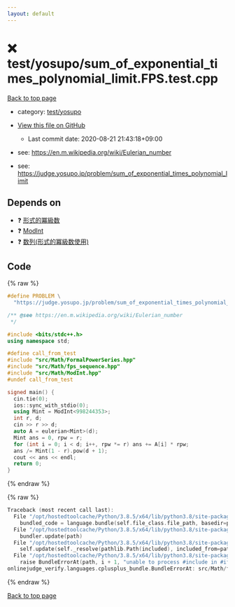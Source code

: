 ```yaml
---
layout: default
---
```


<!-- mathjax config similar to math.stackexchange -->
<script type="text/javascript" async
  src="https://cdnjs.cloudflare.com/ajax/libs/mathjax/2.7.5/MathJax.js?config=TeX-MML-AM_CHTML">
</script>
<script type="text/x-mathjax-config">
  MathJax.Hub.Config({
    TeX: { equationNumbers: { autoNumber: "AMS" }},
    tex2jax: {
      inlineMath: [ ['$','$'] ],
      processEscapes: true
    },
    "HTML-CSS": { matchFontHeight: false },
    displayAlign: "left",
    displayIndent: "2em"
  });
</script>

<script type="text/javascript" src="https://cdnjs.cloudflare.com/ajax/libs/jquery/3.4.1/jquery.min.js"></script>
<script src="https://cdn.jsdelivr.net/npm/jquery-balloon-js@1.1.2/jquery.balloon.min.js" integrity="sha256-ZEYs9VrgAeNuPvs15E39OsyOJaIkXEEt10fzxJ20+2I=" crossorigin="anonymous"></script>
<script type="text/javascript" src="../../../assets/js/copy-button.js"></script>
<link rel="stylesheet" href="../../../assets/css/copy-button.css" />


# :x: test/yosupo/sum_of_exponential_times_polynomial_limit.FPS.test.cpp

<a href="../../../index.html">Back to top page</a>

* category: <a href="../../../index.html#0b58406058f6619a0f31a172defc0230">test/yosupo</a>
* <a href="{{ site.github.repository_url }}/blob/master/test/yosupo/sum_of_exponential_times_polynomial_limit.FPS.test.cpp">View this file on GitHub</a>
    - Last commit date: 2020-08-21 21:43:18+09:00


* see: <a href="https://en.m.wikipedia.org/wiki/Eulerian_number">https://en.m.wikipedia.org/wiki/Eulerian_number</a>
* see: <a href="https://judge.yosupo.jp/problem/sum_of_exponential_times_polynomial_limit">https://judge.yosupo.jp/problem/sum_of_exponential_times_polynomial_limit</a>


## Depends on

* :question: <a href="../../../library/src/Math/FormalPowerSeries.hpp.html">形式的冪級数</a>
* :question: <a href="../../../library/src/Math/ModInt.hpp.html">ModInt</a>
* :question: <a href="../../../library/src/Math/fps_sequence.hpp.html">数列(形式的冪級数使用)</a>


## Code

<a id="unbundled"></a>
{% raw %}
```cpp
#define PROBLEM \
  "https://judge.yosupo.jp/problem/sum_of_exponential_times_polynomial_limit"

/** @see https://en.m.wikipedia.org/wiki/Eulerian_number
 */

#include <bits/stdc++.h>
using namespace std;

#define call_from_test
#include "src/Math/FormalPowerSeries.hpp"
#include "src/Math/fps_sequence.hpp"
#include "src/Math/ModInt.hpp"
#undef call_from_test

signed main() {
  cin.tie(0);
  ios::sync_with_stdio(0);
  using Mint = ModInt<998244353>;
  int r, d;
  cin >> r >> d;
  auto A = eulerian<Mint>(d);
  Mint ans = 0, rpw = r;
  for (int i = 0; i < d; i++, rpw *= r) ans += A[i] * rpw;
  ans /= Mint(1 - r).pow(d + 1);
  cout << ans << endl;
  return 0;
}
```
{% endraw %}

<a id="bundled"></a>
{% raw %}
```cpp
Traceback (most recent call last):
  File "/opt/hostedtoolcache/Python/3.8.5/x64/lib/python3.8/site-packages/onlinejudge_verify/docs.py", line 349, in write_contents
    bundled_code = language.bundle(self.file_class.file_path, basedir=pathlib.Path.cwd())
  File "/opt/hostedtoolcache/Python/3.8.5/x64/lib/python3.8/site-packages/onlinejudge_verify/languages/cplusplus.py", line 185, in bundle
    bundler.update(path)
  File "/opt/hostedtoolcache/Python/3.8.5/x64/lib/python3.8/site-packages/onlinejudge_verify/languages/cplusplus_bundle.py", line 399, in update
    self.update(self._resolve(pathlib.Path(included), included_from=path))
  File "/opt/hostedtoolcache/Python/3.8.5/x64/lib/python3.8/site-packages/onlinejudge_verify/languages/cplusplus_bundle.py", line 398, in update
    raise BundleErrorAt(path, i + 1, "unable to process #include in #if / #ifdef / #ifndef other than include guards")
onlinejudge_verify.languages.cplusplus_bundle.BundleErrorAt: src/Math/fps_sequence.hpp: line 17: unable to process #include in #if / #ifdef / #ifndef other than include guards

```
{% endraw %}

<a href="../../../index.html">Back to top page</a>

